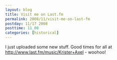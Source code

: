 ```yaml
---
layout: blog
title: Visit me on Last.fm
permalink: 2008/11/visit-me-on-last-fm
postday: 11/17 2008
posttime: 11_00
categories: [historical]
---
```


<p>I just uploaded some new stuff. Good times for all at <a href="http://www.last.fm/music/Krister+Axel" title="http://www.last.fm/music/Krister+Axel">http://www.last.fm/music/Krister+Axel</a> - woohoo!</p>
